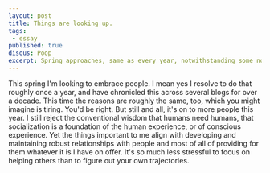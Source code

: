 ```yaml
---
layout: post
title: Things are looking up.
tags:
 - essay
published: true
disqus: Poop
excerpt: Spring approaches, same as every year, notwithstanding some noisiness in the date or intensity of its approach. What to look forward to? New Year's resolutions feel so preemptive or even premature. Might prefer spring resolutions, when the motive energy for improvement is at the ready goading us on to our illusions of future productivity.
---
```

<!-- Spring approaches, same as every year, notwithstanding some noisiness in the date or intensity of its approach. What to look forward to? New Year's resolutions feel so preemptive or even premature. Might prefer spring resolutions, when the motive energy for improvement is at the ready goading us on to our illusions of future productivity. -->

This spring I'm looking to embrace people. I mean yes I resolve to do that roughly once a year, and have chronicled this across several blogs for over a decade. This time the reasons are roughly the same, too, which you might imagine is tiring. You'd be right. But still and all, it's on to more people this year. I still reject the conventional wisdom that humans need humans, that socialization is a foundation of the human experience, or of conscious experience. Yet the things important to me align with developing and maintaining robust relationships with people and most of all of providing for them whatever it is I have on offer. It's so much less stressful to focus on helping others than to figure out your own trajectories.
